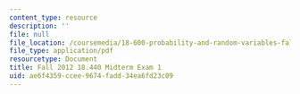 ```yaml
---
content_type: resource
description: ''
file: null
file_location: /coursemedia/18-600-probability-and-random-variables-fall-2019/ae6f4359ccee9674fadd34ea6fd23c09_MIT18_600F19_mid1_2012.pdf
file_type: application/pdf
resourcetype: Document
title: Fall 2012 18.440 Midterm Exam 1
uid: ae6f4359-ccee-9674-fadd-34ea6fd23c09
---
```

